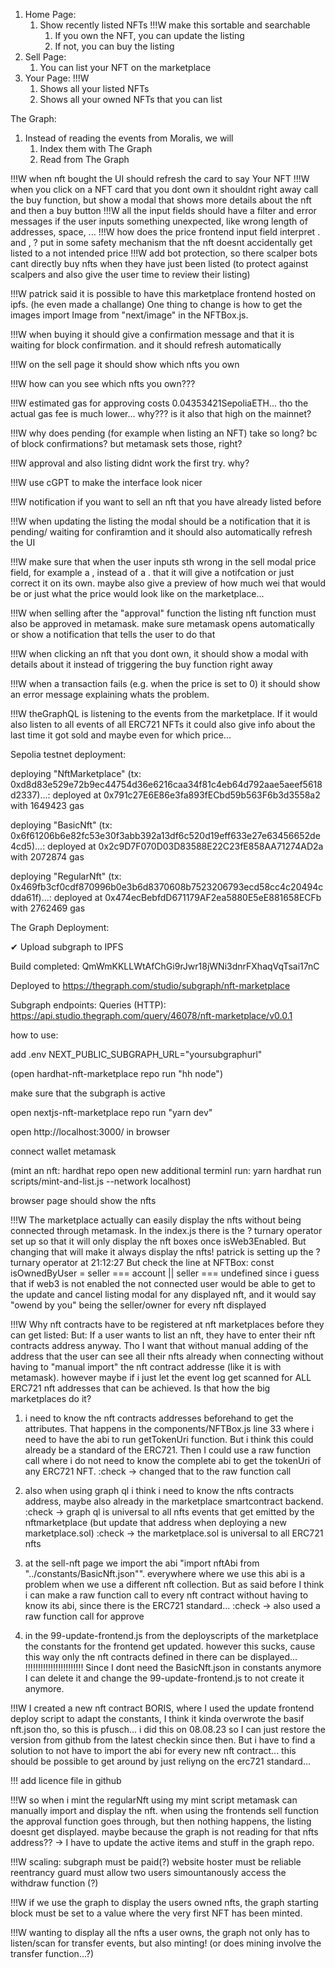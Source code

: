 1. Home Page:
    1. Show recently listed NFTs !!!W make this sortable and searchable
        1. If you own the NFT, you can update the listing
        2. If not, you can buy the listing
2. Sell Page:
    1. You can list your NFT on the marketplace
3. Your Page: !!!W
    1. Shows all your listed NFTs
    2. Shows all your owned NFTs that you can list 

The Graph:
1. Instead of reading the events from Moralis, we will
    1. Index them with The Graph
    2. Read from The Graph

!!!W when nft bought the UI should refresh the card to say Your NFT
!!!W when you click on a NFT card that you dont own it shouldnt right away call the buy function, but show a modal that shows more details about the nft and then a buy button
!!!W all the input fields should have a filter and error messages if the user inputs something unexpected, like wrong length of addresses, space, ... 
!!!W how does the price frontend input field interpret . and , ? put in some safety mechanism that the nft doesnt accidentally get listed to a not intended price
!!!W add bot protection, so there scalper bots cant directly buy nfts when they have just been listed (to protect against scalpers and also give the user time to review their listing)

!!!W patrick said it is possible to have this marketplace frontend hosted on ipfs. (he even made a challange) One thing to change is how to get the images import Image from "next/image" in the NFTBox.js.

!!!W when buying it should give a confirmation message and that it is waiting for block confirmation. and it should refresh automatically

!!!W on the sell page it should show which nfts you own

!!!W how can you see which nfts you own???

!!!W estimated gas for approving costs 0.04353421SepoliaETH... tho the actual gas fee is much lower... why??? is it also that high on the mainnet?

!!!W why does pending (for example when listing an NFT) take so long? bc of block confirmations? but metamask sets those, right? 

!!!W approval and also listing didnt work the first try. why?

!!!W use cGPT to make the interface look nicer

!!!W notification if you want to sell an nft that you have already listed before

!!!W when updating the listing the modal should be a notification that it is pending/ waiting for confiramtion and it should also automatically refresh the UI

!!!W make sure that when the user inputs sth wrong in the sell modal price field, for example a , instead of a . that it will give a notifcation or just correct it on its own. maybe also give a preview of how much wei that would be or just what the price would look like on the marketplace...

!!!W when selling after the "approval" function the listing nft function must also be approved in metamask. make sure metamask opens automatically or show a notification that tells the user to do that

!!!W when clicking an nft that you dont own, it should show a modal with details about it instead of triggering the buy function right away

!!!W when a transaction fails (e.g. when the price is set to 0) it should show an error message explaining whats the problem.

!!!W theGraphQL is listening to the events from the marketplace. If it would also listen to all events of all ERC721 NFTs it could also give info about the last time it got sold and maybe even for which price...


Sepolia testnet deployment:

deploying "NftMarketplace" (tx: 0xd8d83e529e72b9ec44754d36e6216caa34f81c4eb64d792aae5aeef5618d2337)...: deployed at 0x791c27E6E86e3fa893fECbd59b563F6b3d3558a2 with 1649423 gas

deploying "BasicNft" (tx: 0x6f61206b6e82fc53e30f3abb392a13df6c520d19eff633e27e63456652de4cd5)...: deployed at 0x2c9D7F070D03D83588E22C23fE858AA71274AD2a with 2072874 gas

deploying "RegularNft" (tx: 0x469fb3cf0cdf870996b0e3b6d8370608b7523206793ecd58cc4c20494cdda61f)...: deployed at 0x474ecBebfdD671179AF2ea5880E5eE881658ECFb with 2762469 gas

The Graph Deployment:

✔ Upload subgraph to IPFS

Build completed: QmWmKKLLWtAfChGi9rJwr18jWNi3dnrFXhaqVqTsai17nC

Deployed to https://thegraph.com/studio/subgraph/nft-marketplace

Subgraph endpoints:
Queries (HTTP):     https://api.studio.thegraph.com/query/46078/nft-marketplace/v0.0.1




how to use:

add .env NEXT_PUBLIC_SUBGRAPH_URL="yoursubgraphurl"

(open hardhat-nft-marketplace repo
run "hh node")

make sure that the subgraph is active

open nextjs-nft-marketplace repo
run "yarn dev"

open http://localhost:3000/ in browser 

connect wallet metamask

(mint an nft:
hardhat repo open new additional terminl
run: yarn hardhat run scripts/mint-and-list.js --network localhost)

browser page should show the nfts



!!!W
The marketplace actually can easily display the nfts without being connected through metamask.
In the index.js there is the ? turnary operator set up so that it will only display the nft boxes once isWeb3Enabled. But changing that will make it always display the nfts!
patrick is setting up the ? turnary operator at 21:12:27
But check the line at NFTBox: 
const isOwnedByUser = seller === account || seller === undefined
since i guess that if web3 is not enabled the not connected user would be able to get to the update and cancel listing modal for any displayed nft, and it would say "owend by you" being the seller/owner for every nft displayed 




!!!W
Why nft contracts have to be registered at nft marketplaces before they can get listed:
But: If a user wants to list an nft, they have to enter their nft contracts address anyway.
Tho I want that without manual adding of the address that the user can see all their nfts already when connecting without having to "manual import" the nft contract addresse (like it is with metamask). however maybe if i just let the event log get scanned for ALL ERC721 nft addresses that can be achieved. Is that how the big marketplaces do it?

1. i need to know the nft contracts addresses beforehand to get the attributes. That happens in the components/NFTBox.js line 33 where i need to have the abi to run getTokenUri function. But i think this could already be a standard of the ERC721. Then I could use a raw function call where i do not need to know the complete abi to get the tokenUri of any ERC721 NFT.
:check -> changed that to the raw function call

2. also when using graph ql i think i need to know the nfts contracts address, maybe also already in the marketplace smartcontract backend.
:check -> graph ql is universal to all nfts events that get emitted by the nftmarketplace (but update that address when deploying a new marketplace.sol)
:check -> the marketplace.sol is universal to all ERC721 nfts

3. at the sell-nft page we import the abi "import nftAbi from "../constants/BasicNft.json"". everywhere where we use this abi is a problem when we use a different nft collection. But as said before I think i can make a raw function call to every nft contract without having to know its abi, since there is the ERC721 standard...
:check -> also used a raw function call for approve 


4. in the 99-update-frontend.js from the deployscripts of the marketplace the constants for the frontend get updated. however this sucks, cause this way only the nft contracts defined in there can be displayed... 
!!!!!!!!!!!!!!!!!!!!!!! Since I dont need the BasicNft.json in constants anymore I can delete it and change the 99-update-frontend.js to not create it anymore.


!!!W I created a new nft contract BORIS, where I used the update frontend deploy script to adapt the constants, I think it kinda overwrote the basif nft.json tho, so this is pfusch... i did this on 08.08.23 so I can just restore the version from github from the latest checkin since then. But i have to find a solution to not have to import the abi for every new nft contract... this should be possible to get around by just reliyng on the erc721 standard...





!!! add licence file in github




!!!W
so when i mint the regularNft using my mint script metamask can manually import and display the nft. when using the frontends sell function the approval function goes through, but then nothing happens, the listing doesnt get displayed.
maybe because the graph is not reading for that nfts address?? -> I have to update the active items and stuff in the graph repo.


!!!W
scaling:
subgraph must be paid(?)
website hoster must be reliable
reentrancy guard must allow two users simountanously access the withdraw function (?)

!!!W
if we use the graph to display the users owned nfts, the graph starting block must be set to a value where the very first NFT has been minted.

!!!W
wanting to display all the nfts a user owns, the graph not only has to listen/scan for transfer events, but also minting! (or does mining involve the transfer function...?)